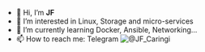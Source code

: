 - 👋 Hi, I’m **JF**
- 👀 I’m interested in Linux, Storage and micro-services
- 🌱 I’m currently learning Docker, Ansible, Networking...
- 📫 How to reach me: Telegram ![@JF_Caringi](https://t.me/jf_caringi)

<!---
MrCaringi/MrCaringi is a ✨ special ✨ repository because its `README.md` (this file) appears on your GitHub profile.
You can click the Preview link to take a look at your changes.
--->
